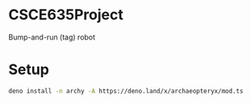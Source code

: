 # CSCE635Project
 Bump-and-run (tag) robot


# Setup

```sh
deno install -n archy -A https://deno.land/x/archaeopteryx/mod.ts
```